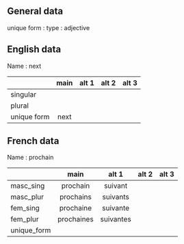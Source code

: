 ## General data

unique form :
type : adjective

## English data

Name : next

|             | main | alt 1 | alt 2 | alt 3 |
| :---------- | :--: | :---: | :---: | ----- |
| singular    |      |       |       |       |
| plural      |      |       |       |       |
| unique form | next |       |       |       |

## French data

Name : prochain

|             |    main    |   alt 1   | alt 2 | alt 3 |
| :---------- | :--------: | :-------: | :---: | :---: |
| masc_sing   |  prochain  |  suivant  |       |       |
| masc_plur   | prochains  | suivants  |       |       |
| fem_sing    | prochaine  | suivante  |       |       |
| fem_plur    | prochaines | suivantes |       |       |
| unique_form |            |           |       |       |


